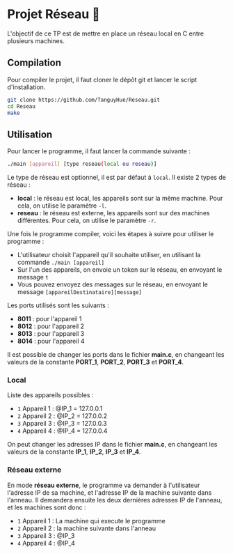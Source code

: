 # Projet Réseau 📶

L'objectif de ce TP est de mettre en place un réseau local en C entre plusieurs machines. 

## Compilation

Pour compiler le projet, il faut cloner le dépôt git et lancer le script d'installation.

```bash
git clone https://github.com/TanguyHue/Reseau.git
cd Reseau
make
```

## Utilisation

Pour lancer le programme, il faut lancer la commande suivante :

```bash
./main [appareil] [type reseau(local ou reseau)]
```

Le type de réseau est optionnel, il est par défaut à `local`.
Il existe 2 types de réseau :
* **local** : le réseau est local, les appareils sont sur la même machine. Pour cela, on utilise le paramètre `-l`.
* **reseau** : le réseau est externe, les appareils sont sur des machines différentes. Pour cela, on utilise le paramètre `-r`.

Une fois le programme compiler, voici les étapes à suivre pour utiliser le programme :
* L'utilisateur choisit l'appareil qu'il souhaite utiliser, en utilisant la commande `./main [appareil]`
* Sur l'un des appareils, on envoie un token sur le réseau, en envoyant le message `t`
* Vous pouvez envoyez des messages sur le réseau, en envoyant le message `[appareilDestinataire][message]`

Les ports utilisés sont les suivants :
* **8011** : pour l'appareil 1
* **8012** : pour l'appareil 2
* **8013** : pour l'appareil 3
* **8014** : pour l'appareil 4

Il est possible de changer les ports dans le fichier **main.c**, en changeant les valeurs de la constante **PORT_1**, **PORT_2**, **PORT_3** et **PORT_4**.

### Local

Liste des appareils possibles :
* `1` Appareil 1 : @IP_1 = 127.0.0.1
* `2` Appareil 2 : @IP_2 = 127.0.0.2
* `3` Appareil 3 : @IP_3 = 127.0.0.3
* `4` Appareil 4 : @IP_4 = 127.0.0.4

On peut changer les adresses IP dans le fichier **main.c**, en changeant les valeurs de la constante **IP_1**, **IP_2**, **IP_3** et **IP_4**.  


### Réseau externe

En mode **réseau externe**, le programme va demander à l'utilisateur l'adresse IP de sa machine, et l'adresse IP de la machine suivante dans l'anneau. Il demandera ensuite les deux dernières adresses IP de l'anneau, et les machines sont donc : 

* `1` Appareil 1 : La machine qui execute le programme
* `2` Appareil 2 : la machine suivante dans l'anneau
* `3` Appareil 3 : @IP_3
* `4` Appareil 4 : @IP_4